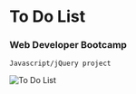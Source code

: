 # To Do List
<h3>Web Developer Bootcamp</h3>

    Javascript/jQuery project

![To Do List](https://alanv73.github.io/img/todo.png)
